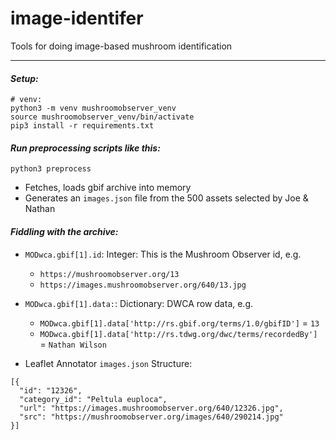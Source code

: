 # image-identifer
Tools for doing image-based mushroom identification


- - -


#### *Setup:*
```
# venv:
python3 -m venv mushroomobserver_venv
source mushroomobserver_venv/bin/activate
pip3 install -r requirements.txt
```


#### *Run preprocessing scripts like this:*

```
python3 preprocess
```

- Fetches, loads gbif archive into memory
- Generates an `images.json` file from the 500 assets selected by Joe & Nathan


#### *Fiddling with the archive:*
- `MODwca.gbif[1].id`: Integer:  This is the Mushroom Observer id, e.g. 
  - `https://mushroomobserver.org/13`
  - `https://images.mushroomobserver.org/640/13.jpg`

- `MODwca.gbif[1].data:`: Dictionary: DWCA row data, e.g.
  - `MODwca.gbif[1].data['http://rs.gbif.org/terms/1.0/gbifID']` = `13`
  - `MODwca.gbif[1].data['http://rs.tdwg.org/dwc/terms/recordedBy']` = `Nathan Wilson`


- Leaflet Annotator `images.json` Structure:
```
[{
  "id": "12326", 
  "category_id": "Peltula euploca", 
  "url": "https://images.mushroomobserver.org/640/12326.jpg", 
  "src": "https://mushroomobserver.org/images/640/290214.jpg"
}]
```
